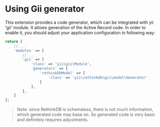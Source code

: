 Using Gii generator
===================

This extension provides a code generator, which can be integrated with yii 'gii' module. It allows generation of the
Active Record code. In order to enable it, you should adjust your application configuration in following way:

```php
return [
    //....
    'modules' => [
        // ...
        'gii' => [
            'class' => 'yii\gii\Module',
            'generators' => [
                'rethinkDbModel' => [
                    'class' => 'yii\rethinkdb\gii\model\Generator'
                ]
            ],
        ],
    ]
];
```

> Note: since RethinkDB is schemaless, there is not much information, which generated code may base on. So generated code
  is very basic and definitely requires adjustments.

